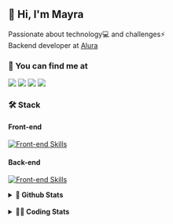 ## 👋 Hi, I'm Mayra

Passionate about technology💻 and challenges⚡  
Backend developer at [Alura](https://www.alura.com.br)   

### 💬 You can find me at

<a href="https://mayra.dev" target="_blank" rel="noopener"><img src="https://img.shields.io/badge/-mayra.dev-005FED?style=flat&logo=Google-chrome&logoColor=white"/></a>
<a href="https://linkedin.com/in/mayraamaral" target="_blank" rel="noopener"><img src="https://img.shields.io/badge/-/mayraamaral-0077B5?style=flat&logo=Linkedin&logoColor=white"/></a>
<a href="mailto:mayra@mayra.dev" target="_blank" rel="noopener"><img src="https://img.shields.io/badge/-mayra@mayra.dev-D14836?style=flat&logo=Gmail&logoColor=white"/></a>
<a href="" target="_blank" rel="noopener"><img src="https://img.shields.io/badge/-mayraamaral-7289DA?style=flat&logo=Discord&logoColor=white"/></a>

### 🛠️ Stack
#### Front-end

[![Front-end Skills](https://skillicons.dev/icons?i=react,next,angular,redux,styledcomponents,html,css,sass,js,ts,figma)](https://skillicons.dev)
#### Back-end

[![Front-end Skills](https://skillicons.dev/icons?i=java,spring,hibernate,aws,idea,postgres,mysql,git,linux,bash,nodejs,docker,kubernetes,jenkins)](https://skillicons.dev)


<details>
    <summary><strong>📌 Github Stats</strong></summary>
    <br />
    <div align="center">
        <table>
      <td><img height="160em" src="https://github-readme-stats.vercel.app/api?username=mayraamaral&show_icons=true&theme=algolia&hide_border=true&hide=stars&count_private=true" alt="Readme stats"></td>
      <td><img height="160em" src="https://github-readme-stats.vercel.app/api/top-langs/?username=mayraamaral&&layout=compact&&theme=algolia&hide_border=true&langs_count=6" alt="Language stats"></td>
       </table>
  </div> 
    

  <p align="center">
    <img src="https://github-readme-streak-stats.herokuapp.com?user=mayraamaral&theme=dark&hide_border=true&date_format=j%20M%5B%20Y%5D&locale=pt-br&background=050F2C&ring=0195DD&fire=23AA7D&currStreakLabel=23AA7D" alt="Streak stats">
  </p> 
</details>

<br />

<details>
  <summary><strong>👩‍💻 Coding Stats</strong></summary>
  <br />
  
  <!--START_SECTION:waka-->
![Code Time](http://img.shields.io/badge/Code%20Time-618%20hrs%2046%20mins-blue)

**🐱 My GitHub Data** 

> 📦 588.2 kB Used in GitHub's Storage 
 > 
> 🏆 966 Contributions in the Year 2024
 > 
> 🚫 Not Opted to Hire
 > 
> 📜 62 Public Repositories 
 > 
> 🔑 33 Private Repositories 
 > 
**I'm an Early 🐤** 

```text
🌞 Morning                8059 commits        ██████░░░░░░░░░░░░░░░░░░░   22.88 % 
🌆 Daytime                22456 commits       ████████████████░░░░░░░░░   63.76 % 
🌃 Evening                4430 commits        ███░░░░░░░░░░░░░░░░░░░░░░   12.58 % 
🌙 Night                  277 commits         ░░░░░░░░░░░░░░░░░░░░░░░░░   00.79 % 
```
📅 **I'm Most Productive on Wednesday** 

```text
Monday                   5720 commits        ████░░░░░░░░░░░░░░░░░░░░░   16.24 % 
Tuesday                  4156 commits        ███░░░░░░░░░░░░░░░░░░░░░░   11.80 % 
Wednesday                12179 commits       █████████░░░░░░░░░░░░░░░░   34.58 % 
Thursday                 7752 commits        ██████░░░░░░░░░░░░░░░░░░░   22.01 % 
Friday                   4692 commits        ███░░░░░░░░░░░░░░░░░░░░░░   13.32 % 
Saturday                 304 commits         ░░░░░░░░░░░░░░░░░░░░░░░░░   00.86 % 
Sunday                   419 commits         ░░░░░░░░░░░░░░░░░░░░░░░░░   01.19 % 
```


📊 **This Week I Spent My Time On** 

```text
🕑︎ Time Zone: America/Sao_Paulo

💬 Programming Languages: 
Java                     2 hrs 56 mins       ████████████░░░░░░░░░░░░░   49.12 % 
CSS                      1 hr 52 mins        ████████░░░░░░░░░░░░░░░░░   31.29 % 
SQL                      36 mins             ███░░░░░░░░░░░░░░░░░░░░░░   10.27 % 
JavaScript               28 mins             ██░░░░░░░░░░░░░░░░░░░░░░░   07.95 % 
JSP                      4 mins              ░░░░░░░░░░░░░░░░░░░░░░░░░   01.30 % 

🔥 Editors: 
IntelliJ IDEA            5 hrs 59 mins       █████████████████████████   100.00 % 

💻 Operating System: 
Linux                    5 hrs 59 mins       █████████████████████████   100.00 % 
```

**I Mostly Code in Java** 

```text
Java                     123 repos           ███████░░░░░░░░░░░░░░░░░░   27.89 % 
JavaScript               101 repos           ██████░░░░░░░░░░░░░░░░░░░   22.90 % 
TypeScript               83 repos            █████░░░░░░░░░░░░░░░░░░░░   18.82 % 
Python                   2 repos             ░░░░░░░░░░░░░░░░░░░░░░░░░   00.45 % 
Dockerfile               1 repo              ░░░░░░░░░░░░░░░░░░░░░░░░░   00.23 % 
```




 Last Updated on 07/11/2024 19:13:01 UTC
<!--END_SECTION:waka-->

</details>
